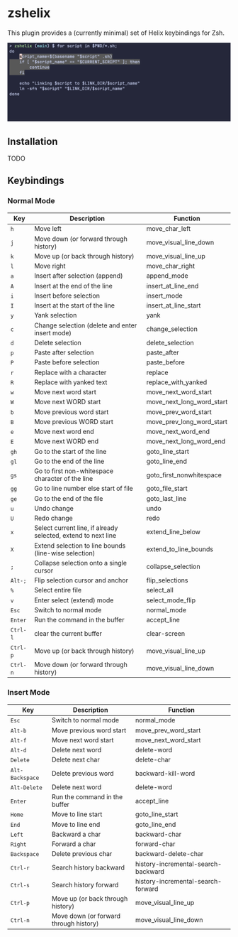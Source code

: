 # zshelix

This plugin provides a (currently minimal) set of Helix keybindings for Zsh.

![zshelix preview](media/preview.png)

## Installation

TODO

## Keybindings

### Normal Mode

| Key | Description | Function |
|-----|-------------|----------|
| `h` | Move left | move_char_left |
| `j` | Move down (or forward through history) | move_visual_line_down |
| `k` | Move up (or back through history) | move_visual_line_up |
| `l` | Move right | move_char_right |
| `a` | Insert after selection (append) | append_mode |
| `A` | Insert at the end of the line | insert_at_line_end |
| `i` | Insert before selection | insert_mode |
| `I` | Insert at the start of the line | insert_at_line_start |
| `y` | Yank selection | yank |
| `c` | Change selection (delete and enter insert mode) | change_selection |
| `d` | Delete selection | delete_selection |
| `p` | Paste after selection | paste_after |
| `P` | Paste before selection | paste_before |
| `r` | Replace with a character | replace |
| `R` | Replace with yanked text | replace_with_yanked |
| `w` | Move next word start | move_next_word_start |
| `W` | Move next WORD start | move_next_long_word_start |
| `b` | Move previous word start | move_prev_word_start |
| `B` | Move previous WORD start | move_prev_long_word_start |
| `e` | Move next word end | move_next_word_end |
| `E` | Move next WORD end | move_next_long_word_end |
| `gh` | Go to the start of the line | goto_line_start |
| `gl` | Go to the end of the line | goto_line_end |
| `gs` | Go to first non-whitespace character of the line | goto_first_nonwhitespace |
| `gg` | Go to line number <n> else start of file | goto_file_start |
| `ge` | Go to the end of the file | goto_last_line |
| `u` | Undo change | undo |
| `U` | Redo change | redo |
| `x` | Select current line, if already selected, extend to next line | extend_line_below |
| `X` | Extend selection to line bounds (line-wise selection) | extend_to_line_bounds |
| `;` | Collapse selection onto a single cursor | collapse_selection |
| `Alt-;` | Flip selection cursor and anchor | flip_selections |
| `%` | Select entire file | select_all |
| `v` | Enter select (extend) mode | select_mode_flip |
| `Esc` | Switch to normal mode | normal_mode |
| `Enter` | Run the command in the buffer | accept_line |
| `Ctrl-l` | clear the current buffer | clear-screen |
| `Ctrl-p` | Move up (or back through history) | move_visual_line_up |
| `Ctrl-n` | Move down (or forward through history) | move_visual_line_down |

### Insert Mode

| Key | Description | Function |
|-----|-------------|----------|
| `Esc` | Switch to normal mode | normal_mode |
| `Alt-b` | Move previous word start | move_prev_word_start |
| `Alt-f` | Move next word start | move_next_word_start |
| `Alt-d` | Delete next word | delete-word |
| `Delete` | Delete next char | delete-char |
| `Alt-Backspace` | Delete previous word | backward-kill-word |
| `Alt-Delete` | Delete next word | delete-word |
| `Enter` | Run the command in the buffer | accept_line |
| `Home` | Move to line start | goto_line_start |
| `End` | Move to line end | goto_line_end |
| `Left` | Backward a char | backward-char |
| `Right` | Forward a char | forward-char |
| `Backspace` | Delete previous char | backward-delete-char |
| `Ctrl-r` | Search history backward | history-incremental-search-backward |
| `Ctrl-s` | Search history forward | history-incremental-search-forward |
| `Ctrl-p` | Move up (or back through history) | move_visual_line_up |
| `Ctrl-n` | Move down (or forward through history) | move_visual_line_down |

